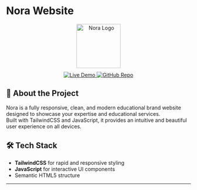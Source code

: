 # Nora Website

<div align="center">

  <img src="https://mohamadnematizadeh.github.io/Nora/assets/image/logo.png" alt="Nora Logo" width="120" style="margin-bottom: 10px;" />


  <br/>

  <a href="https://mohamadnematizadeh.github.io/Nora">
    <img src="https://img.shields.io/badge/Live-Demo-blue?style=for-the-badge" alt="Live Demo"/>
  </a>
  <a href="https://github.com/MohamadNematizadeh/Nora">
    <img src="https://img.shields.io/badge/GitHub-Repository-black?style=for-the-badge&logo=github" alt="GitHub Repo"/>
  </a>

</div>

## 📖 About the Project

Nora is a fully responsive, clean, and modern educational brand website designed to showcase your expertise and educational services.  
Built with TailwindCSS and JavaScript, it provides an intuitive and beautiful user experience on all devices.


## 🛠️ Tech Stack

- **TailwindCSS** for rapid and responsive styling  
- **JavaScript** for interactive UI components  
- Semantic HTML5 structure  

---
